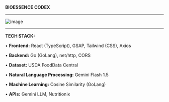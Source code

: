 **BIOESSENCE CODEX**

________________________________________________________________________________________________________________

![image](https://github.com/user-attachments/assets/815b4443-bdd0-44bc-b68a-5448cc9267ea)

________________________________________________________________________________________________________________

**TECH STACK:**

• **Frontend:** React (TypeScript), GSAP, Tailwind (CSS), Axios

• **Backend:** Go (GoLang), net/http, CORS

• **Dataset:** USDA FoodData Central

• **Natural Language Processing:** Gemini Flash 1.5

• **Machine Learning:** Cosine Similarity (GoLang)

• **APIs:** Gemini LLM, Nutritionix


